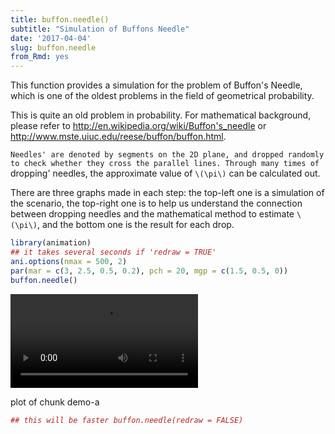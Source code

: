 ```yaml
---
title: buffon.needle()
subtitle: "Simulation of Buffons Needle"
date: '2017-04-04'
slug: buffon.needle
from_Rmd: yes
---
```


This function provides a simulation for the problem of Buffon's Needle, which
is one of the oldest problems in the field of geometrical probability.

This is quite an old problem in probability. For mathematical background,
please refer to <http://en.wikipedia.org/wiki/Buffon's_needle> or
<http://www.mste.uiuc.edu/reese/buffon/buffon.html>.

`Needles' are denoted by segments on the 2D plane, and dropped randomly to
check whether they cross the parallel lines. Through many times of `dropping'
needles, the approximate value of `\(\pi\)` can be calculated out.

There are three graphs made in each step: the top-left one is a simulation of
the scenario, the top-right one is to help us understand the connection
between dropping needles and the mathematical method to estimate `\(\pi\)`,
and the bottom one is the result for each drop.
 

```r
library(animation)
## it takes several seconds if 'redraw = TRUE'
ani.options(nmax = 500, 2)
par(mar = c(3, 2.5, 0.5, 0.2), pch = 20, mgp = c(1.5, 0.5, 0))
buffon.needle()
```

<video controls loop autoplay><source src="/figures/animation/example/buffon-needle/demo-a.mp4" /><p>plot of chunk demo-a</p></video>

```r
## this will be faster buffon.needle(redraw = FALSE)
```

